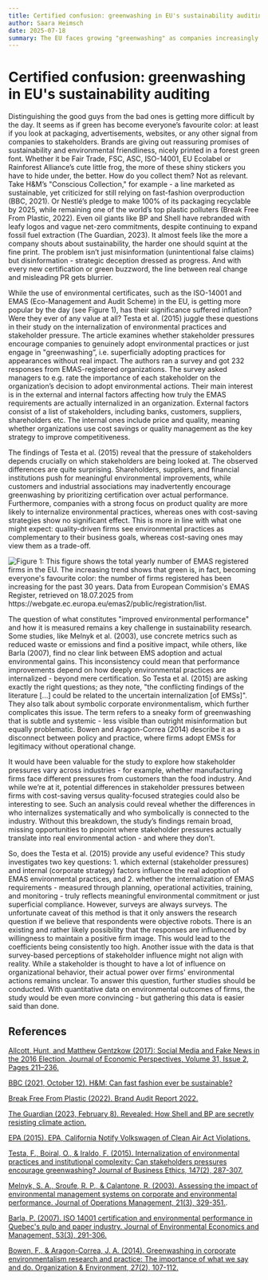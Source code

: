 ```yaml
---
title: Certified confusion: greenwashing in EU's sustainability auditing
author: Saara Heimsch
date: 2025-07-18
summary: The EU faces growing "greenwashing" as companies increasingly use sustainability labels (ISO-14001, EMAS) while maintaining harmful practices. Testa et al. (2015) examine whether stakeholder pressures drive genuine environmental action or mere certification-seeking. Surveying 232 EMAS-certified firms, they find shareholders and suppliers push real change, while customers and industry groups incentivize superficial compliance. Quality-focused firms internalize practices; cost-cutters don’t. Yet, without industry-specific analysis or objective performance data (e.g., emissions), the study can’t fully distinguish symbolic from substantive adoption. The core challenge remains: certifications may signal legitimacy, not progress, masking the gap between green claims and actual impact.
---
```


# Certified confusion: greenwashing in EU's sustainability auditing 

Distinguishing the good guys from the bad ones is getting more difficult by the day. It seems as if green has become everyone’s favourite color: at least if you look at packaging, advertisements, websites, or any other signal from companies to stakeholders. Brands are giving out reassuring promises of sustainability and environmental friendliness, nicely printed in a forest green font. Whether it be Fair Trade, FSC, ASC, ISO-14001, EU Ecolabel or Rainforest Alliance’s cute little frog, the more of these shiny stickers you have to hide under, the better. How do you collect them? Not as relevant. Take H&M’s "Conscious Collection," for example - a line marketed as sustainable, yet criticized for still relying on fast-fashion overproduction (BBC, 2021). Or Nestlé’s pledge to make 100% of its packaging recyclable by 2025, while remaining one of the world’s top plastic polluters (Break Free From Plastic, 2022). Even oil giants like BP and Shell have rebranded with leafy logos and vague net-zero commitments, despite continuing to expand fossil fuel extraction (The Guardian, 2023). It almost feels like the more a company shouts about sustainability, the harder one should squint at the fine print. The problem isn’t just misinformation (unintentional false claims) but disinformation - strategic deception dressed as progress. And with every new certification or green buzzword, the line between real change and misleading PR gets blurrier. 

While the use of environmental certificates, such as the ISO-14001 and EMAS (Eco-Management and Audit Scheme) in the EU, is getting more popular by the day (see Figure 1), has their significance suffered inflation? Were they ever of any value at all? Testa et al. (2015) juggle these questions in their study on the internalization of environmental practices and stakeholder pressure. The article examines whether stakeholder pressures encourage companies to genuinely adopt environmental practices or just engage in "greenwashing”, i.e. superficially adopting practices for appearances without real impact. The authors ran a survey and got 232 responses from EMAS-registered organizations. The survey asked managers to e.g. rate the importance of each stakeholder on the organization’s decision to adopt environmental actions. Their main interest is in the external and internal factors affecting how truly the EMAS requirements are actually internalized in an organization. External factors consist of a list of stakeholders, including banks, customers, suppliers, shareholders etc. The internal ones include price and quality, meaning whether organizations use cost savings or quality management as the key strategy to improve competitiveness. 

The findings of Testa et al. (2015) reveal that the pressure of stakeholders depends crucially on which stakeholders are being looked at. The observed differences are quite surprising. Shareholders, suppliers, and financial institutions push for meaningful environmental improvements, while customers and industrial associations may inadvertently encourage greenwashing by prioritizing certification over actual performance. Furthermore, companies with a strong focus on product quality are more likely to internalize environmental practices, whereas ones with cost-saving strategies show no significant effect. This is more in line with what one might expect: quality-driven firms see environmental practices as complementary to their business goals, whereas cost-saving ones may view them as a trade-off.



![Figure 1: This figure shows the total yearly number of EMAS registered firms in the EU. The increasing trend shows that green is, in fact, becoming everyone's favourite color: the number of firms registered has been increasing for the past 30 years. Data from European Commision's EMAS Register, retrieved on 18.07.2025 from https://webgate.ec.europa.eu/emas2/public/registration/list. ](<img width="2104" height="1083" alt="figure_EMAS_total_registrations" src="https://github.com/user-attachments/assets/71ee0b24-2df8-44f7-82fc-107738da714f" />)


The question of what constitutes "improved environmental performance" and how it is measured remains a key challenge in sustainability research. Some studies, like Melnyk et al. (2003), use concrete metrics such as reduced waste or emissions and find a positive impact, while others, like Barla (2007), find no clear link between EMS adoption and actual environmental gains. This inconsistency could mean that performance improvements depend on how deeply environmental practices are internalized - beyond mere certification. So Testa et al. (2015) are asking exactly the right questions; as they note, "the conflicting findings of the literature [...] could be related to the uncertain internalization [of EMSs]". They also talk about symbolic corporate environmentalism, which further complicates this issue. The term refers to a sneaky form of greenwashing that is subtle and systemic - less visible than outright misinformation but equally problematic. Bowen and Aragon-Correa (2014) describe it as a disconnect between policy and practice, where firms adopt EMSs for legitimacy without operational change.

It would have been valuable for the study to explore how stakeholder pressures vary across industries - for example, whether manufacturing firms face different pressures from customers than the food industry. And while we’re at it, potential differences in stakeholder pressures between firms with cost-saving versus quality-focused strategies could also be interesting to see. Such an analysis could reveal whether the differences in who internalizes systematically and who symbolically is connected to the industry. Without this breakdown, the study’s findings remain broad, missing opportunities to pinpoint where stakeholder pressures actually translate into real environmental action - and where they don’t.

So, does the Testa et al. (2015) provide any useful evidence? This study investigates two key questions: 1. which external (stakeholder pressures) and internal (corporate strategy) factors influence the real adoption of EMAS environmental practices, and 2. whether the internalization of EMAS requirements - measured through planning, operational activities, training, and monitoring - truly reflects meaningful environmental commitment or just superficial compliance. However, surveys are always surveys. The unfortunate caveat of this method is that it only answers the research question if we believe that respondents were objective robots. There is an existing and rather likely possibility that the responses are influenced by willingness to maintain a positive firm image. This would lead to the coefficients being consistently too high. Another issue with the data is that survey-based perceptions of stakeholder influence might not align with reality. While a stakeholder is thought to have a lot of influence on organizational behavior, their actual power over firms' environmental actions remains unclear. To answer this question, further studies should be conducted. With quantitative data on environmental outcomes of firms, the study would be even more convincing - but gathering this data is easier said than done.


## References

[Allcott, Hunt, and Matthew Gentzkow (2017): Social Media and Fake News in the 2016 Election. Journal of Economic Perspectives, Volume 31, Issue 2, Pages 211–236.](https://doi.org/10.1257/jep.31.2.211)

[BBC (2021, October 12). H&M: Can fast fashion ever be sustainable?](https://www.bbc.com/news/business-58864047)

[Break Free From Plastic (2022). Brand Audit Report 2022.](https://www.breakfreefromplastic.org/wp-content/uploads/2022/10/BFFP-2022-Brand-Audit-Report.pdf)

[The Guardian (2023, February 8). Revealed: How Shell and BP are secretly resisting climate action.](https://www.theguardian.com/environment/2023/feb/08/shell-bp-secretly-resisting-climate-action-fossil-fuels)

[EPA (2015). EPA, California Notify Volkswagen of Clean Air Act Violations.](https://www.epa.gov/newsreleases/epa-california-notify-volkswagen-clean-air-act-violations)

[Testa, F., Boiral, O., & Iraldo, F. (2015). Internalization of environmental practices and institutional complexity: Can stakeholders pressures encourage greenwashing? Journal of Business Ethics, 147(2), 287-307.](https://doi.org/10.1007/s10551-015-2960-2)

[Melnyk, S. A., Sroufe, R. P., & Calantone, R. (2003). Assessing the impact of environmental management systems on corporate and environmental performance. Journal of Operations Management, 21(3), 329-351.](https://doi.org/10.1016/S0272-6963(02)00109-2).

[Barla, P. (2007). ISO 14001 certification and environmental performance in Quebec's pulp and paper industry. Journal of Environmental Economics and Management, 53(3), 291-306.](https://doi.org/10.1016/j.jeem.2006.10.004)

[Bowen, F., & Aragon-Correa, J. A. (2014). Greenwashing in corporate environmentalism research and practice: The importance of what we say and do. Organization & Environment, 27(2), 107-112.](https://doi.org/10.1177/1086026614537078)

